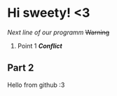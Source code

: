 # Hi sweety! <3
*Next line of our programm* 
~~Warning~~
1. Point 1 
***Conflict***
## Part 2
Hello from github :3 
